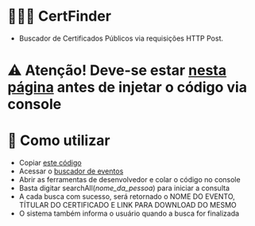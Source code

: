 # 🔎👩‍🎓 CertFinder
- Buscador de Certificados Públicos via requisições HTTP Post.
# ⚠️ Atenção! Deve-se estar [nesta página](https://certificados.iffarroupilha.edu.br/certificados/listaPublica) antes de injetar o código via console

# 🤔 Como utilizar
- Copiar [este código](/Certifinder/main.js)
- Acessar o [buscador de eventos](https://certificados.iffarroupilha.edu.br/certificados/listaPublica)
- Abrir as ferramentas de desenvolvedor e colar o código no console
- Basta digitar searchAll(*nome_da_pessoa*) para iniciar a consulta
- A cada busca com sucesso, será retornado o NOME DO EVENTO, TÍTULAR DO CERTIFICADO E LINK PARA DOWNLOAD DO MESMO
- O sistema também informa o usuário quando a busca for finalizada
